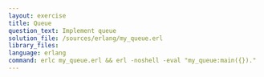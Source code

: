```yaml
---
layout: exercise
title: Queue
question_text: Implement queue
solution_file: /sources/erlang/my_queue.erl
library_files:
language: erlang
command: erlc my_queue.erl && erl -noshell -eval "my_queue:main({})."
---
```

